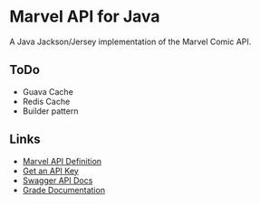 # Marvel API for Java #

A Java Jackson/Jersey implementation of the Marvel Comic API.

## ToDo ##

* Guava Cache
* Redis Cache
* Builder pattern

## Links ##

* [Marvel API Definition](http://developer.marvel.com/docs#!/public/getCreatorCollection_get_0)
* [Get an API Key](https://developer.marvel.com/signup)
* [Swagger API Docs](http://gateway.marvel.com/docs)
* [Grade Documentation](http://www.gradle.org/documentation)
